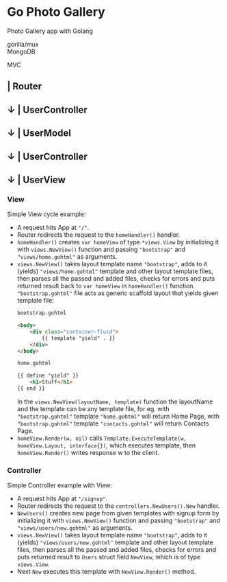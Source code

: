 # Go Photo Gallery

Photo Gallery app with Golang

gorilla/mux  
MongoDB  

MVC  

| Router
---

↓
| UserController
---

↓
| UserModel
---

↓
| UserController
---

↓
| UserView
---

### View

Simple View cycle example:  
* A request hits App at ```"/"```.
* Router redirects the request to the ```homeHandler()``` handler.
* ```homeHandler()``` creates ```var homeView``` of type ```*views.View``` by initializing it with ```views.NewView()``` function and passing ```"bootstrap"``` and ```"views/home.gohtml"``` as arguments.
* ```views.NewView()``` takes layout template name ```"bootstrap"```, adds to it (yields) ```"views/home.gohtml"``` template and other layout template files, then parses all the passed and added files, checks for errors and puts returned result back to ```var homeView``` in ```homeHandler()``` function.  
```"bootstrap.gohtml"``` file acts as generic scaffold layout that yields given template file:
    ```HTML
    bootstrap.gohtml

    <body>
        <div class="container-fluid">
            {{ template "yield" . }}
        </div>
    </body>
    ```
    ```HTML
    home.gohtml

    {{ define "yield" }}
        <h1>Stuff</h1>
    {{ end }}
    ```
    In the ```views.NewView(layoutName, template)``` function the layoutName and the template can be any template file, for eg. with ```"bootstrap.gohtml"``` template ```"home.gohtml"``` will return Home Page, with ```"bootstrap.gohtml"``` template ```"contacts.gohtml"``` will return Contacts Page.
* ```homeView.Render(w, nil)``` calls ```Template.ExecuteTemplate(w, homeView.Layout, interface{})```, which executes template, then ```homeView.Render()``` writes response w to the client.

### Controller

Simple Controller example with View:
* A request hits App at ```"/signup"```.
* Router redirects the request to the ```controllers.NewUsers().New``` handler.
* ```NewUsers()``` creates new page from  given templates with signup form by initializing it with ```views.NewView()``` function and passing ```"bootstrap"``` and ```"views/users/new.gohtml"``` as arguments.
* ```views.NewView()``` takes layout template name ```"bootstrap"```, adds to it (yields) ```"views/users/new.gohtml"``` template and other layout template files, then parses all the passed and added files, checks for errors and puts returned result to ```Users``` struct field ```NewView```, which is of type ```views.View```.
* Next ```New``` executes this template with ```NewView.Render()``` method. 
